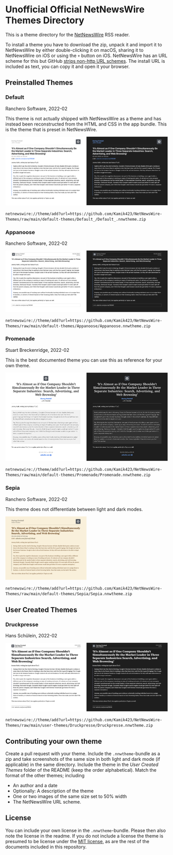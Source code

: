 # Unofficial Official NetNewsWire Themes Directory

This is a theme directory for the [NetNewsWire](https://netnewswire.com) RSS reader.

To install a theme you have to download the zip, unpack it and import it to NetNewsWire by either double-clicking it on macOS, sharing it to NetNewsWire on iOS or using the `+` button on iOS.
NetNewsWire has an URL scheme for this but GitHub [strips non-http URL schemes](https://github.community/t/deeplink-urls-are-stripped-from-github-markdown/199464).
The install URL is included as text, you can copy it and open it your browser.

## Preinstalled Themes

### Default

Ranchero Software, 2022-02

This theme is not actually shipped with NetNewsWire as a theme and has instead been reconstructed from the HTML and CSS in the app bundle.
This is the theme that is preset in NetNewsWire.

<img src="default-themes/Default_/Default-light.png" width="50%"><img src="default-themes/Default_/Default-dark.png" width="50%">

`netnewswire://theme/add?url=https://github.com/Kamik423/NetNewsWire-Themes/raw/main/default-themes/Default_/Default_.nnwtheme.zip`

### Appanoose

Ranchero Software, 2022-02

<img src="default-themes/Appanoose/Appanoose-light.png" width="50%"><img src="default-themes/Appanoose/Appanoose-dark.png" width="50%">

`netnewswire://theme/add?url=https://github.com/Kamik423/NetNewsWire-Themes/raw/main/default-themes/Appanoose/Appanoose.nnwtheme.zip`

### Promenade

Stuart Breckenridge, 2022-02

This is the best documented theme you can use this as reference for your own theme.

<img src="default-themes/Promenade/Promenade-light.png" width="50%"><img src="default-themes/Promenade/Promenade-dark.png" width="50%">

`netnewswire://theme/add?url=https://github.com/Kamik423/NetNewsWire-Themes/raw/main/default-themes/Promenade/Promenade.nnwtheme.zip`

### Sepia

Ranchero Software, 2022-02

This theme does not differentiate between light and dark modes.

<img src="default-themes/Sepia/Sepia.png" width="50%">

`netnewswire://theme/add?url=https://github.com/Kamik423/NetNewsWire-Themes/raw/main/default-themes/Sepia/Sepia.nnwtheme.zip`

## User Created Themes

### Druckpresse

Hans Schülein, 2022-02

<img src="user-themes/Druckpresse/Druckpresse-light.png" width="50%"><img src="user-themes/Druckpresse/Druckpresse-dark.png" width="50%">

`netnewswire://theme/add?url=https://github.com/Kamik423/NetNewsWire-Themes/raw/main/user-themes/Druckpresse/Druckpresse.nnwtheme.zip`

## Contributing your own theme

Create a pull request with your theme.
Include the `.nnwtheme`-bundle as a zip and take screenshots of the same size in both light and dark mode (if applicable) in the same directory.
Include the theme in the *User Created Themes* folder of the README (keep the order alphabetical).
Match the format of the other themes; including

* An author and a date
* Optionally: A description of the theme
* One or two images of the same size set to 50% width
* The NetNewsWire URL scheme.

## License

You can include your own license in the `.nnwtheme`-bundle.
Please then also note the license in the readme.
If you do not include a license the theme is presumed to be license under the [MIT license](LICENSE.md), as are the rest of the documents included in this repository.
